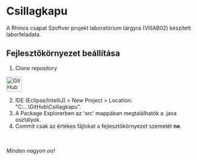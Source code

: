 # Csillagkapu

A Rhinos csapat Szoftver projekt laboratórium tárgyra (VIIIAB02) készített laborfeladata.

## Fejlesztőkörnyezet beállítása

1. Clone repository
<img src="http://i.imgur.com/B1cdFlU.png" alt="GitHub Desktop" width="40">

2. IDE (Eclipse/IntelliJ) > New Project > Location: "C:\...\GitHub\Csillagkapu".
3. A Package Explorerben az 'src' mappában megtalálhatók a .java osztályok.
4. Commit csak az értékes fájlokat a fejlesztőkörnyezet szemetét **ne**. 

<br><br>
_Minden nagyon oo!_
